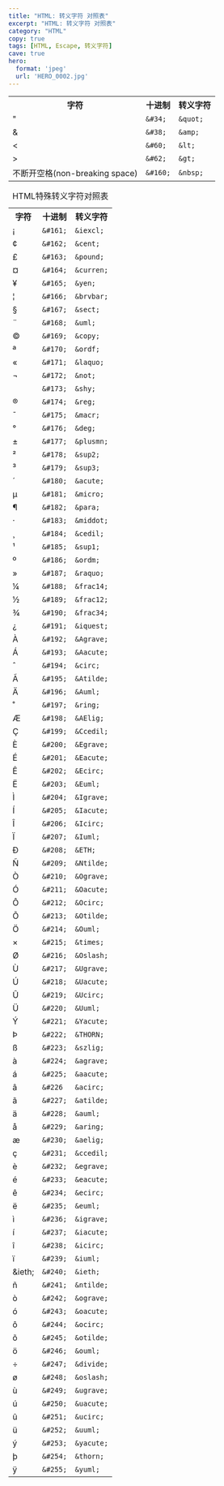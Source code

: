 ```yaml
---
title: "HTML: 转义字符 对照表"
excerpt: "HTML: 转义字符 对照表"
category: "HTML"
copy: true
tags: [HTML, Escape, 转义字符]
cave: true
hero:
  format: 'jpeg'
  url: 'HERO_0002.jpg'
---
```

<table cellspacing="0" cellpadding="0">
    <tr>
        <th>字符</th>
        <th>十进制</th>
        <th>转义字符</th>
    </tr>
    <tr>
        <td>&quot;</td>
        <td><code>&amp;#34;</code></td>
        <td><code>&amp;quot;</code></td>
    </tr>
    <tr>
        <td> &amp;</td>
        <td><code>&amp;#38;</code></td>
        <td><code>&amp;amp;</code></td>
    </tr>
    <tr>
        <td>&lt;</td>
        <td><code>&amp;#60;</code></td>
        <td><code>&amp;lt;</code></td>
    </tr>
    <tr>
        <td>&gt;</td>
        <td><code>&amp;#62;</code></td>
        <td><code>&amp;gt;</code></td>
    </tr>
    <tr>
        <td>不断开空格(non-breaking space)</td>
        <td><code>&amp;#160;</code></td>
        <td><code>&amp;nbsp;</code></td>
    </tr>
</table>

<table cellspacing="5" cellpadding="2">
<caption>HTML特殊转义字符对照表</caption>
<tr>
    <th>字符</th>
    <th>十进制</th>
    <th>转义字符</th>
</tr>
<tr>
    <td>&iexcl;</td>
    <td><code>&amp;#161;</code></td>
    <td><code>&amp;iexcl;</code></td>
</tr>
<tr>
    <td>&cent;</td>
    <td><code>&amp;#162;</code></td>
    <td><code>&amp;cent;</code></td>
</tr>
<tr>
    <td>&pound;</td>
    <td><code>&amp;#163;</code></td>
    <td><code>&amp;pound;</code></td>
</tr>
<tr>
    <td>&curren;</td>
    <td><code>&amp;#164;</code></td>
    <td><code>&amp;curren;</code></td>
</tr>
<tr>
    <td>&yen;</td>
    <td><code>&amp;#165;</code></td>
    <td><code>&amp;yen;</code></td>
</tr>
<tr>
    <td>&brvbar;</td>
    <td><code>&amp;#166;</code></td>
    <td><code>&amp;brvbar;</code></td>
</tr>
<tr>
    <td>&sect;</td>
    <td><code>&amp;#167;</code></td>
    <td><code>&amp;sect;</code></td>
</tr>
<tr>
    <td>&uml;</td>
    <td><code>&amp;#168;</code></td>
    <td><code>&amp;uml;</code></td>
</tr>
<tr>
    <td>&copy;</td>
    <td><code>&amp;#169;</code></td>
    <td><code>&amp;copy;</code></td>
</tr>
<tr>
    <td>&ordf;</td>
    <td><code>&amp;#170;</code></td>
    <td><code>&amp;ordf;</code></td>
</tr>
<tr>
    <td>&laquo;</td>
    <td><code>&amp;#171;</code></td>
    <td><code>&amp;laquo;</code></td>
</tr>
<tr>
    <td>&not;</td>
    <td><code>&amp;#172;</code></td>
    <td><code>&amp;not;</code></td>
</tr>
<tr>
    <td>&shy;</td>
    <td><code>&amp;#173;</code></td>
    <td><code>&amp;shy;</code></td>
</tr>
<tr>
    <td>&reg;</td>
    <td><code>&amp;#174;</code></td>
    <td><code>&amp;reg;</code></td>
</tr>
<tr>
    <td>&macr;</td>
    <td><code>&amp;#175;</code></td>
    <td><code>&amp;macr;</code></td>
</tr>
<tr>
    <td>&deg;</td>
    <td><code>&amp;#176;</code></td>
    <td><code>&amp;deg;</code></td>
</tr>
<tr>
    <td>&plusmn;</td>
    <td><code>&amp;#177;</code></td>
    <td><code>&amp;plusmn;</code></td>
</tr>
<tr>
    <td>&sup2;</td>
    <td><code>&amp;#178;</code></td>
    <td><code>&amp;sup2;</code></td>
</tr>
<tr>
    <td>&sup3;</td>
    <td><code>&amp;#179;</code></td>
    <td><code>&amp;sup3;</code></td>
</tr>
<tr>
    <td>&acute;</td>
    <td><code>&amp;#180;</code></td>
    <td><code>&amp;acute;</code></td>
</tr>
<tr>
    <td>&micro;</td>
    <td><code>&amp;#181;</code></td>
    <td><code>&amp;micro;</code></td>
</tr>
<tr>
    <td>&para;</td>
    <td><code>&amp;#182;</code></td>
    <td><code>&amp;para;</code></td>
</tr>
<tr>
    <td>&middot;</td>
    <td><code>&amp;#183;</code></td>
    <td><code>&amp;middot;</code></td>
</tr>
<tr>
    <td>&cedil;</td>
    <td><code>&amp;#184;</code></td>
    <td><code>&amp;cedil;</code></td>
</tr>
<tr>
    <td>&sup1;</td>
    <td><code>&amp;#185;</code></td>
    <td><code>&amp;sup1;</code></td>
</tr>
<tr>
    <td>&ordm;</td>
    <td><code>&amp;#186;</code></td>
    <td><code>&amp;ordm;</code></td>
</tr>
<tr>
    <td>&raquo;</td>
    <td><code>&amp;#187;</code></td>
    <td><code>&amp;raquo;</code></td>
</tr>
<tr>
    <td>&frac14;</td>
    <td><code>&amp;#188;</code></td>
    <td><code>&amp;frac14;</code></td>
</tr>
<tr>
    <td>&frac12;</td>
    <td><code>&amp;#189;</code></td>
    <td><code>&amp;frac12;</code></td>
</tr>
<tr>
    <td>&frac34;</td>
    <td><code>&amp;#190;</code></td>
    <td><code>&amp;frac34;</code></td>
</tr>
<tr>
    <td>&iquest;</td>
    <td><code>&amp;#191;</code></td>
    <td><code>&amp;iquest;</code></td>
</tr>
<tr>
    <td>&Agrave;</td>
    <td><code>&amp;#192;</code></td>
    <td><code>&amp;Agrave;</code></td>
</tr>
<tr>
    <td>&Aacute;</td>
    <td><code>&amp;#193;</code></td>
    <td><code>&amp;Aacute;</code></td>
</tr>
<tr>
    <td>&circ;</td>
    <td><code>&amp;#194;</code></td>
    <td><code>&amp;circ;</code></td>
</tr>
<tr>
    <td>&Atilde;</td>
    <td><code>&amp;#195;</code></td>
    <td><code>&amp;Atilde;</code></td>
</tr>
<tr>
    <td>&Auml;</td>
    <td><code>&amp;#196;</code></td>
    <td><code>&amp;Auml;</code></td>
</tr>
<tr>
    <td>&ring;</td>
    <td><code>&amp;#197;</code></td>
    <td><code>&amp;ring;</code></td>
</tr>
<tr>
    <td>&AElig;</td>
    <td><code>&amp;#198;</code></td>
    <td><code>&amp;AElig;</code></td>
</tr>
<tr>
    <td>&Ccedil;</td>
    <td><code>&amp;#199;</code></td>
    <td><code>&amp;Ccedil;</code></td>
</tr>
<tr>
    <td>&Egrave;</td>
    <td><code>&amp;#200;</code></td>
    <td><code>&amp;Egrave;</code></td>
</tr>
<tr>
    <td>&Eacute;</td>
    <td><code>&amp;#201;</code></td>
    <td><code>&amp;Eacute;</code></td>
</tr>
<tr>
    <td>&Ecirc;</td>
    <td><code>&amp;#202;</code></td>
    <td><code>&amp;Ecirc;</code></td>
</tr>
<tr>
    <td>&Euml;</td>
    <td><code>&amp;#203;</code></td>
    <td><code>&amp;Euml;</code></td>
</tr>
<tr>
    <td>&Igrave;</td>
    <td><code>&amp;#204;</code></td>
    <td><code>&amp;Igrave;</code></td>
</tr>
<tr>
    <td>&Iacute;</td>
    <td><code>&amp;#205;</code></td>
    <td><code>&amp;Iacute;</code></td>
</tr>
<tr>
    <td>&Icirc;</td>
    <td><code>&amp;#206;</code></td>
    <td><code>&amp;Icirc;</code></td>
</tr>
<tr>
    <td>&Iuml;</td>
    <td><code>&amp;#207;</code></td>
    <td><code>&amp;Iuml;</code></td>
</tr>
<tr>
    <td>&ETH;</td>
    <td><code>&amp;#208;</code></td>
    <td><code>&amp;ETH;</code></td>
</tr>
<tr>
    <td>&Ntilde;</td>
    <td><code>&amp;#209;</code></td>
    <td><code>&amp;Ntilde;</code></td>
</tr>
<tr>
    <td>&Ograve;</td>
    <td><code>&amp;#210;</code></td>
    <td><code>&amp;Ograve;</code></td>
</tr>
<tr>
    <td>&Oacute;</td>
    <td><code>&amp;#211;</code></td>
    <td><code>&amp;Oacute;</code></td>
</tr>
<tr>
    <td>&Ocirc;</td>
    <td><code>&amp;#212;</code></td>
    <td><code>&amp;Ocirc;</code></td>
</tr>
<tr>
    <td>&Otilde;</td>
    <td><code>&amp;#213;</code></td>
    <td><code>&amp;Otilde;</code></td>
</tr>
<tr>
    <td>&Ouml;</td>
    <td><code>&amp;#214;</code></td>
    <td><code>&amp;Ouml;</code></td>
</tr>
<tr>
    <td>&times;</td>
    <td><code>&amp;#215;</code></td>
    <td><code>&amp;times;</code></td>
</tr>
<tr>
    <td>&Oslash;</td>
    <td><code>&amp;#216;</code></td>
    <td><code>&amp;Oslash;</code></td>
</tr>
<tr>
    <td>&Ugrave;</td>
    <td><code>&amp;#217;</code></td>
    <td><code>&amp;Ugrave;</code></td>
</tr>
<tr>
    <td>&Uacute;</td>
    <td><code>&amp;#218;</code></td>
    <td><code>&amp;Uacute;</code></td>
</tr>
<tr>
    <td>&Ucirc;</td>
    <td><code>&amp;#219;</code></td>
    <td><code>&amp;Ucirc;</code></td>
</tr>
<tr>
    <td>&Uuml;</td>
    <td><code>&amp;#220;</code></td>
    <td><code>&amp;Uuml;</code></td>
</tr>
<tr>
    <td>&Yacute;</td>
    <td><code>&amp;#221;</code></td>
    <td><code>&amp;Yacute;</code></td>
</tr>
<tr>
    <td>&THORN;</td>
    <td><code>&amp;#222;</code></td>
    <td><code>&amp;THORN;</code></td>
</tr>
<tr>
    <td>&szlig;</td>
    <td><code>&amp;#223;</code></td>
    <td><code>&amp;szlig;</code></td>
</tr>
<tr>
    <td>&agrave;</td>
    <td><code>&amp;#224;</code></td>
    <td><code>&amp;agrave;</code></td>
</tr>
<tr>
    <td>&aacute;</td>
    <td><code>&amp;#225;</code></td>
    <td><code>&amp;aacute;</code></td>
</tr>
<tr>
    <td>&acirc;</td>
    <td><code>&amp;#226</code></td>
    <td><code>&amp;acirc;</code></td>
</tr>
<tr>
    <td>&atilde;</td>
    <td><code>&amp;#227;</code></td>
    <td><code>&amp;atilde;</code></td>
</tr>
<tr>
    <td>&auml;</td>
    <td><code>&amp;#228;</code></td>
    <td><code>&amp;auml;</code></td>
</tr>
<tr>
    <td>&aring;</td>
    <td><code>&amp;#229;</code></td>
    <td><code>&amp;aring;</code></td>
</tr>
<tr>
    <td>&aelig;</td>
    <td><code>&amp;#230;</code></td>
    <td><code>&amp;aelig;</code></td>
</tr>
<tr>
    <td>&ccedil;</td>
    <td><code>&amp;#231;</code></td>
    <td><code>&amp;ccedil;</code></td>
</tr>
<tr>
    <td>&egrave;</td>
    <td><code>&amp;#232;</code></td>
    <td><code>&amp;egrave;</code></td>
</tr>
<tr>
    <td>&eacute;</td>
    <td><code>&amp;#233;</code></td>
    <td><code>&amp;eacute;</code></td>
</tr>
<tr>
    <td>&ecirc;</td>
    <td><code>&amp;#234;</code></td>
    <td><code>&amp;ecirc;</code></td>
</tr>
<tr>
    <td>&euml;</td>
    <td><code>&amp;#235;</code></td>
    <td><code>&amp;euml;</code></td>
</tr>
<tr>
    <td>&igrave;</td>
    <td><code>&amp;#236;</code></td>
    <td><code>&amp;igrave;</code></td>
</tr>
<tr>
    <td>&iacute;</td>
    <td><code>&amp;#237;</code></td>
    <td><code>&amp;iacute;</code></td>
</tr>
<tr>
    <td>&icirc;</td>
    <td><code>&amp;#238;</code></td>
    <td><code>&amp;icirc;</code></td>
</tr>
<tr>
    <td>&iuml;</td>
    <td><code>&amp;#239;</code></td>
    <td><code>&amp;iuml;</code></td>
</tr>
<tr>
    <td>&ieth;</td>
    <td><code>&amp;#240;</code></td>
    <td><code>&amp;ieth;</code></td>
</tr>
<tr>
    <td>&ntilde;</td>
    <td><code>&amp;#241;</code></td>
    <td><code>&amp;ntilde;</code></td>
</tr>
<tr>
    <td>&ograve;</td>
    <td><code>&amp;#242;</code></td>
    <td><code>&amp;ograve;</code></td>
</tr>
<tr>
    <td>&oacute;</td>
    <td><code>&amp;#243;</code></td>
    <td><code>&amp;oacute;</code></td>
</tr>
<tr>
    <td>&ocirc;</td>
    <td><code>&amp;#244;</code></td>
    <td><code>&amp;ocirc;</code></td>
</tr>
<tr>
    <td>&otilde;</td>
    <td><code>&amp;#245;</code></td>
    <td><code>&amp;otilde;</code></td>
</tr>
<tr>
    <td>&ouml;</td>
    <td><code>&amp;#246;</code></td>
    <td><code>&amp;ouml;</code></td>
</tr>
<tr>
    <td>&divide;</td>
    <td><code>&amp;#247;</code></td>
    <td><code>&amp;divide;</code></td>
</tr>
<tr>
    <td>&oslash;</td>
    <td><code>&amp;#248;</code></td>
    <td><code>&amp;oslash;</code></td>
</tr>
<tr>
    <td>&ugrave;</td>
    <td><code>&amp;#249;</code></td>
    <td><code>&amp;ugrave;</code></td>
</tr>
<tr>
    <td>&uacute;</td>
    <td><code>&amp;#250;</code></td>
    <td><code>&amp;uacute;</code></td>
</tr>
<tr>
    <td>&ucirc;</td>
    <td><code>&amp;#251;</code></td>
    <td><code>&amp;ucirc;</code></td>
</tr>
<tr>
    <td>&uuml;</td>
    <td><code>&amp;#252;</code></td>
    <td><code>&amp;uuml;</code></td>
</tr>
<tr>
    <td>&yacute;</td>
    <td><code>&amp;#253;</code></td>
    <td><code>&amp;yacute;</code></td>
</tr>
<tr>
    <td>&thorn;</td>
    <td><code>&amp;#254;</code></td>
    <td><code>&amp;thorn;</code></td>
</tr>
<tr>
    <td>&yuml;</td>
    <td><code>&amp;#255;</code></td>
    <td><code>&amp;yuml;</code></td>
</tr>
</table>
